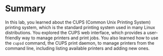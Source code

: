 # Summary

In this lab, you learned about the CUPS (Common Unix Printing System) printing system, which is the standard printing system used in many Linux distributions. You explored the CUPS web interface, which provides a user-friendly way to manage printers and print jobs. You also learned how to use the `cupsd` command, the CUPS print daemon, to manage printers from the command line, including listing available printers and adding new ones.
